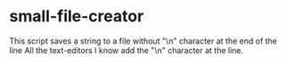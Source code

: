 # small-file-creator
This script saves a string to a file without "\n" character at the end of the line
All the text-editors I know add the "\n" character at the line.

